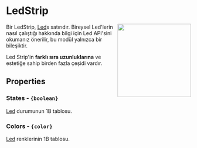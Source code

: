 # LedStrip

<img src="https://docs.retrogadgets.game/api/modules/LedStrip.png" width="200" align="right">

Bir LedStrip, [Led](./Led.md)s satırıdır. Bireysel Led'lerin nasıl çalıştığı hakkında bilgi için Led API'sini okumanız önerilir, bu modül yalnızca bir bileşiktir.

Led Strip'in **farklı sıra uzunluklarına** ve estetiğe sahip birden fazla çeşidi vardır.

## Properties

### States - `{boolean}`
[Led](./Led.md) durumunun 1B tablosu.

### Colors - `{color}`
[Led](./Led.md) renklerinin 1B tablosu.